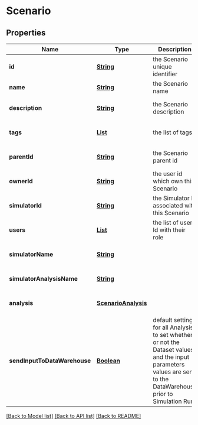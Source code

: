 # Scenario
## Properties

Name | Type | Description | Notes
------------ | ------------- | ------------- | -------------
**id** | [**String**](string.md) | the Scenario unique identifier | [optional] [default to null]
**name** | [**String**](string.md) | the Scenario name | [default to null]
**description** | [**String**](string.md) | the Scenario description | [optional] [default to null]
**tags** | [**List**](string.md) | the list of tags | [optional] [default to null]
**parentId** | [**String**](string.md) | the Scenario parent id | [optional] [default to null]
**ownerId** | [**String**](string.md) | the user id which own this Scenario | [optional] [default to null]
**simulatorId** | [**String**](string.md) | the Simulator Id associated with this Scenario | [optional] [default to null]
**users** | [**List**](ScenarioUser.md) | the list of users Id with their role | [optional] [default to null]
**simulatorName** | [**String**](string.md) |  | [optional] [default to null]
**simulatorAnalysisName** | [**String**](string.md) |  | [optional] [default to null]
**analysis** | [**ScenarioAnalysis**](ScenarioAnalysis.md) |  | [optional] [default to null]
**sendInputToDataWarehouse** | [**Boolean**](boolean.md) | default setting for all Analysis to set whether or not the Dataset values and the input parameters values are send to the DataWarehouse prior to Simulation Run | [optional] [default to null]

[[Back to Model list]](../README.md#documentation-for-models) [[Back to API list]](../README.md#documentation-for-api-endpoints) [[Back to README]](../README.md)

